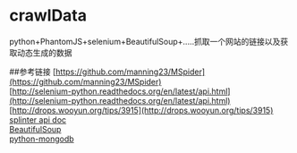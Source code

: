 # crawlData
python+PhantomJS+selenium+BeautifulSoup+.....抓取一个网站的链接以及获取动态生成的数据

##参考链接
[https://github.com/manning23/MSpider](https://github.com/manning23/MSpider)  
[http://selenium-python.readthedocs.org/en/latest/api.html](http://selenium-python.readthedocs.org/en/latest/api.html)  
[http://drops.wooyun.org/tips/3915](http://drops.wooyun.org/tips/3915)  
[splinter api doc](http://splinter.readthedocs.org/en/latest/drivers/chrome.html)  
[BeautifulSoup](http://www.crummy.com/software/BeautifulSoup/bs4/doc/index.zh.html)  
[python-mongodb](http://docs.mongodb.org/ecosystem/drivers/python/)  
